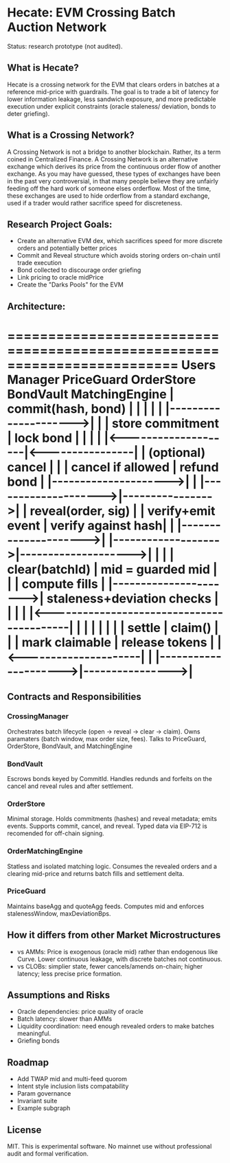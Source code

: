 # Hecate: EVM Crossing Batch Auction Network 

Status: research prototype (not audited).

## What is Hecate?

Hecate is a crossing network for the EVM that clears orders in batches at a
reference mid-price with guardrails. The goal is to trade a bit of 
latency for lower information leakage, less sandwich exposure, and more
predictable execution under explicit constraints (oracle staleness/
deviation, bonds to deter griefing).


## What is a Crossing Network?

A Crossing Network is not a bridge to another blockchain. Rather, its a term coined in Centralized Finance. A Crossing Network is an alternative
exchange which derives its price from the continuous order flow of another exchange. As you may have guessed, these types of exchanges have been in 
the past very controversial, in that many people believe they are unfairly feeding off the hard work of someone elses orderflow. Most of the time, these exchanges
are used to hide orderflow from a standard exchange, used if a trader would rather sacrifice speed for discreteness.

## Research Project Goals:
- Create an alternative EVM dex, which sacrifices speed for more discrete orders and potentially better prices
- Commit and Reveal structure which avoids storing orders on-chain until trade execution 
- Bond collected to discourage order griefing
- Link pricing to oracle midPrice
- Create the "Darks Pools" for the EVM



## Architecture:

=========================================================================
Users Manager PriceGuard OrderStore BondVault MatchingEngine
| commit(hash, bond) | | | | |
|--------------------->| | | store commitment | lock bond |
| | | |<--------------------|<----------------|
| (optional) cancel | | | cancel if allowed | refund bond |
|--------------------->| | |-------------------->|---------------->|
| reveal(order, sig) | | verify+emit event | verify against hash| |
|--------------------->| |------------------->|-------------------->| |
| | clear(batchId) | mid = guarded mid | | | compute fills
| |---------------------->| staleness+deviation checks | |
| | |<------------------------------------------| |
| | | | | | settle
| claim() | | | mark claimable | release tokens |
|<---------------------| | |--------------------->|---------------->|
=========================================================================

## Contracts and Responsibilities

### CrossingManager
Orchestrates batch lifecycle (open -> reveal -> clear -> claim). Owns 
paramaters (batch window, max order size, fees). Talks to PriceGuard, 
OrderStore, BondVault, and MatchingEngine

### BondVault
Escrows bonds keyed by CommitId. Handles redunds and forfeits on the cancel
and reveal rules and after settlement. 

### OrderStore
Minimal storage. Holds commitments (hashes) and reveal metadata; emits
events. Supports commit, cancel, and reveal. Typed data via EIP-712
is recomended for off-chain signing.

### OrderMatchingEngine
Statless and isolated matching logic. Consumes the revealed orders
and a clearing mid-price and returns batch fills and settlement delta. 

### PriceGuard
Maintains baseAgg and quoteAgg feeds. Computes mid and enforces stalenessWindow,
maxDeviationBps.

## How it differs from other Market Microstructures
- vs AMMs: Price is exogenous (oracle mid) rather than endogenous like 
Curve. Lower continuous leakage, with discrete batches not continuous.
- vs CLOBs: simplier state, fewer cancels/amends on-chain; higher latency;
less precise price formation.

## Assumptions and Risks
- Oracle dependencies: price quality of oracle
- Batch latency: slower than AMMs
- Liquidity coordination: need enough revealed orders to make batches 
meaningful.
- Griefing bonds

## Roadmap
- Add TWAP mid and multi-feed quorom
- Intent style inclusion lists compatability
- Param governance
- Invariant suite
- Example subgraph

## License
MIT. This is experimental software. No mainnet use without professional 
audit and formal verification.



